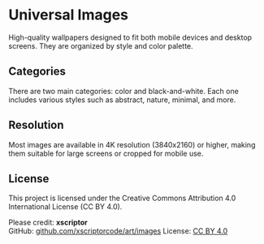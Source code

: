 # Universal Images

High-quality wallpapers designed to fit both mobile devices and desktop screens. They are organized by style and color palette.

## Categories

There are two main categories: color and black-and-white. Each one includes various styles such as abstract, nature, minimal, and more.

## Resolution

Most images are available in 4K resolution (3840x2160) or higher, making them suitable for large screens or cropped for mobile use.

## License

This project is licensed under the Creative Commons Attribution 4.0 International License (CC BY 4.0).

Please credit: **xscriptor**  
GitHub: [github.com/xscriptorcode/art/images](github.com/xscriptorcode/art/images)
License: [CC BY 4.0](https://creativecommons.org/licenses/by/4.0/)